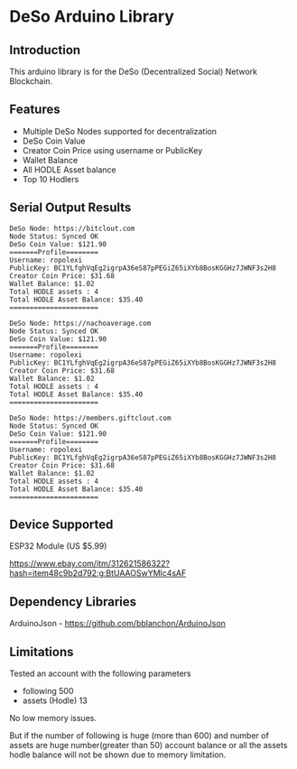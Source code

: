 # DeSo Arduino Library

## Introduction
This arduino library is for the DeSo (Decentralized Social) Network Blockchain.

## Features
- Multiple DeSo Nodes supported for decentralization 
- DeSo Coin Value
- Creator Coin Price using username or PublicKey
- Wallet Balance
- All HODLE Asset balance
- Top 10 Hodlers


## Serial Output Results
```
DeSo Node: https://bitclout.com
Node Status: Synced OK
DeSo Coin Value: $121.90
=======Profile========
Username: ropolexi
PublicKey: BC1YLfghVqEg2igrpA36eS87pPEGiZ65iXYb8BosKGGHz7JWNF3s2H8
Creator Coin Price: $31.68
Wallet Balance: $1.02
Total HODLE assets : 4
Total HODLE Asset Balance: $35.40
======================

DeSo Node: https://nachoaverage.com
Node Status: Synced OK
DeSo Coin Value: $121.90
=======Profile========
Username: ropolexi
PublicKey: BC1YLfghVqEg2igrpA36eS87pPEGiZ65iXYb8BosKGGHz7JWNF3s2H8
Creator Coin Price: $31.68
Wallet Balance: $1.02
Total HODLE assets : 4
Total HODLE Asset Balance: $35.40
======================

DeSo Node: https://members.giftclout.com
Node Status: Synced OK
DeSo Coin Value: $121.90
=======Profile========
Username: ropolexi
PublicKey: BC1YLfghVqEg2igrpA36eS87pPEGiZ65iXYb8BosKGGHz7JWNF3s2H8
Creator Coin Price: $31.68
Wallet Balance: $1.02
Total HODLE assets : 4
Total HODLE Asset Balance: $35.40
======================
```
## Device Supported

ESP32 Module (US $5.99)

https://www.ebay.com/itm/312621586322?hash=item48c9b2d792:g:BtUAAOSwYMlc4sAF


## Dependency Libraries
ArduinoJson - https://github.com/bblanchon/ArduinoJson

## Limitations
Tested an account with the following parameters
- following 500
- assets (Hodle) 13

No low memory issues. 

But if the number of following is huge (more than 600) and number of assets are huge number(greater than 50) 
account balance or all the assets hodle balance will not be shown due to memory limitation.



